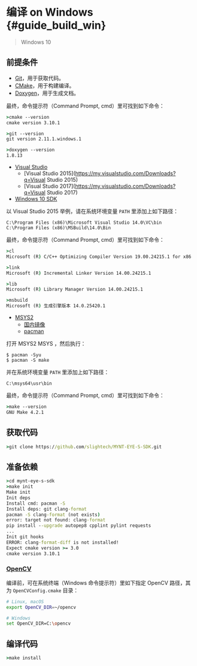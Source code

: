 # 编译 on Windows {#guide_build_win}

> Windows 10

## 前提条件

* [Git](https://git-scm.com/downloads)，用于获取代码。
* [CMake](https://cmake.org/download/)，用于构建编译。
* [Doxygen](http://www.stack.nl/~dimitri/doxygen/download.html)，用于生成文档。

最终，命令提示符（Command Prompt, cmd）里可找到如下命令：

```cmd
>cmake --version
cmake version 3.10.1

>git --version
git version 2.11.1.windows.1

>doxygen --version
1.8.13
```

* [Visual Studio](https://www.visualstudio.com/)
  * [Visual Studio 2015](https://my.visualstudio.com/Downloads?q=Visual Studio 2015)
  * [Visual Studio 2017](https://my.visualstudio.com/Downloads?q=Visual Studio 2017)
* [Windows 10 SDK](https://developer.microsoft.com/en-US/windows/downloads/windows-10-sdk)

以 Visual Studio 2015 举例，请在系统环境变量 `PATH` 里添加上如下路径：

    C:\Program Files (x86)\Microsoft Visual Studio 14.0\VC\bin
    C:\Program Files (x86)\MSBuild\14.0\Bin

最终，命令提示符（Command Prompt, cmd）里可找到如下命令：

```cmd
>cl
Microsoft (R) C/C++ Optimizing Compiler Version 19.00.24215.1 for x86

>link
Microsoft (R) Incremental Linker Version 14.00.24215.1

>lib
Microsoft (R) Library Manager Version 14.00.24215.1

>msbuild
Microsoft (R) 生成引擎版本 14.0.25420.1
```

* [MSYS2](http://www.msys2.org/)
  * [国内镜像](https://lug.ustc.edu.cn/wiki/mirrors/help/msys2)
  * [pacman](https://wiki.archlinux.org/index.php/pacman)

打开 MSYS2 MSYS ，然后执行：

```msys
$ pacman -Syu
$ pacman -S make
```

并在系统环境变量 `PATH` 里添加上如下路径：

    C:\msys64\usr\bin

最终，命令提示符（Command Prompt, cmd）里可找到如下命令：

```cmd
>make --version
GNU Make 4.2.1
```

## 获取代码

```cmd
>git clone https://github.com/slightech/MYNT-EYE-S-SDK.git
```

## 准备依赖

```cmd
>cd mynt-eye-s-sdk
>make init
Make init
Init deps
Install cmd: pacman -S
Install deps: git clang-format
pacman -S clang-format (not exists)
error: target not found: clang-format
pip install --upgrade autopep8 cpplint pylint requests
...
Init git hooks
ERROR: clang-format-diff is not installed!
Expect cmake version >= 3.0
cmake version 3.10.1
```

### [OpenCV](https://opencv.org/)

编译前，可在系统终端（Windows 命令提示符）里如下指定 OpenCV 路径，其为 `OpenCVConfig.cmake` 目录：

```bash
# Linux, macOS
export OpenCV_DIR=~/opencv

# Windows
set OpenCV_DIR=C:\opencv
```

## 编译代码

```cmd
>make install
```
